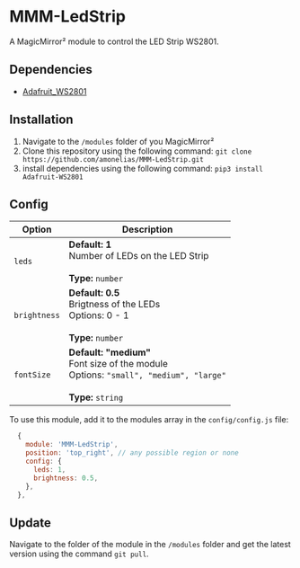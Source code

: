 # MMM-LedStrip
A MagicMirror² module to control the LED Strip WS2801. 

## Dependencies

- [Adafruit_WS2801](https://pypi.org/project/Adafruit-WS2801/)

## Installation
1. Navigate to the `/modules` folder of you MagicMirror²
2. Clone this repository using the following command: `git clone https://github.com/amonelias/MMM-LedStrip.git`
3. install dependencies using the following command: `pip3 install Adafruit-WS2801`

## Config

<table>
  <thead>
    <tr>
      <th>Option</th>
      <th>Description</th>
    </tr>
  </thead>
  <tbody>
    <tr>
      <td><code>leds</code></td>
      <td><strong>Default: 1</strong><br>Number of LEDs on the LED Strip<br><br><strong>Type:</strong> <code>number</code></td>
    </tr>
    <tr>
      <td><code>brightness</code></td>
      <td><strong>Default: 0.5</strong><br>Brigtness of the LEDs<br>Options: 0 - 1<br><br><strong>Type:</strong> <code>number</code></td>
    </tr>
    <tr>
      <td><code>fontSize</code></td>
      <td><strong>Default: "medium"</strong><br>Font size of the module<br>Options: <code>"small", "medium", "large"</code><br><br><strong>Type:</strong> <code>string</code></td>
    </tr>
  </tbody>
</table>

To use this module, add it to the modules array in the `config/config.js` file:
```javascript
  {
    module: 'MMM-LedStrip',
    position: 'top_right', // any possible region or none
    config: {
      leds: 1,
      brightness: 0.5,
    },
  },
```

## Update
Navigate to the folder of the module in the `/modules` folder and get the latest version using the command `git pull`.
